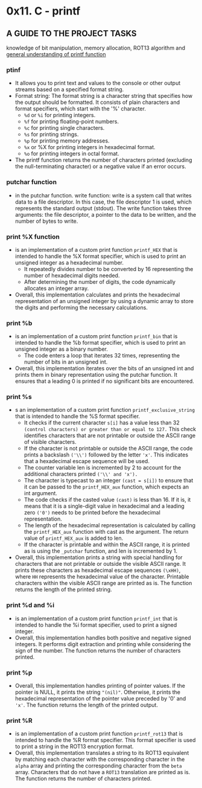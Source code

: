 # 0x11. C - printf
## A GUIDE TO THE PROJECT TASKS
knowledge of bit manipulation, memory allocation, ROT13 algorithm and [general understanding of printf function](https://www.academia.edu/10297206/Secrets_of_printf_)
### ptinf
- It allows you to print text and values to the console or other output streams based on a specified format string.
- Format string: The format string is a character string that specifies how the output should be formatted. It consists of plain characters and format specifiers, which start with the '%' character.
	-   `%d` or `%i` for printing integers.
	-   `%f` for printing floating-point numbers.
	-   `%c` for printing single characters.
	-   `%s` for printing strings.
	-   `%p` for printing memory addresses.
	-   `%x` or %X for printing integers in hexadecimal format.
	-   `%o` for printing integers in octal format.
- The printf function returns the number of characters printed (excluding the null-terminating character) or a negative value if an error occurs.
### putchar function
- in the putchar function. write function: write is a system call that writes data to a file descriptor. In this case, the file descriptor 1 is used, which represents the standard output (stdout). The write function takes three arguments: the file descriptor, a pointer to the data to be written, and the number of bytes to write.
### print %X function
- is an implementation of a custom print function `printf_HEX` that is intended to handle the %X format specifier, which is used to print an unsigned integer as a hexadecimal number.
	- It repeatedly divides number to be converted by 16 representing the number of hexadecimal digits needed.
	- After determining the number of digits, the code dynamically allocates an integer array.
- Overall, this implementation calculates and prints the hexadecimal representation of an unsigned integer by using a dynamic array to store the digits and performing the necessary calculations.
### print %b
- is an implementation of a custom print function `printf_bin` that is intended to handle the %b format specifier, which is used to print an unsigned integer as a binary number.
	- The code enters a loop that iterates 32 times, representing the number of bits in an unsigned int.
- Overall, this implementation iterates over the bits of an unsigned int and prints them in binary representation using the putchar function. It ensures that a leading 0 is printed if no significant bits are encountered.
### print %s
- s an implementation of a custom print function `printf_exclusive_string` that is intended to handle the %S format specifier.
	- It checks if the current character `s[i]` has a value less than 32 `(control characters) or greater than or equal to 127.` This check identifies characters that are not printable or outside the ASCII range of visible characters.
	- If the character is not printable or outside the ASCII range, the code prints a backslash `('\\')` followed by the letter `'x'`. This indicates that a hexadecimal escape sequence will be used.
	- The counter variable len is incremented by 2 to account for the additional characters printed `('\\' and 'x').`
	- The character is typecast to an integer `(cast = s[i])` to ensure that it can be passed to the `printf_HEX_aux` function, which expects an int argument.
	- The code checks if the casted value `(cast)` is less than 16. If it is, it means that it is a single-digit value in hexadecimal and a leading zero `('0')` needs to be printed before the hexadecimal representation.
	- The length of the hexadecimal representation is calculated by calling the `printf_HEX_aux` function with cast as the argument. The return value of `printf_HEX_aux` is added to len.
	- If the character is printable and within the ASCII range, it is printed as is using the `_putchar` function, and len is incremented by 1.
- Overall, this implementation prints a string with special handling for characters that are not printable or outside the visible ASCII range. It prints these characters as hexadecimal escape sequences `(\xHH)`, where `HH` represents the hexadecimal value of the character. Printable characters within the visible ASCII range are printed as is. The function returns the length of the printed string.
### print %d and %i
- is an implementation of a custom print function `printf_int` that is intended to handle the %i format specifier, used to print a signed integer.
- Overall, this implementation handles both positive and negative signed integers. It performs digit extraction and printing while considering the sign of the number. The function returns the number of characters printed.
### print %p
- Overall, this implementation handles printing of pointer values. If the pointer is NULL, it prints the string `"(nil)"`. Otherwise, it prints the hexadecimal representation of the pointer value preceded by '0' and `'x'`. The function returns the length of the printed output.
### print %R
- is an implementation of a custom print function `printf_rot13` that is intended to handle the %R format specifier. This format specifier is used to print a string in the ROT13 encryption format.
- Overall, this implementation translates a string to its ROT13 equivalent by matching each character with the corresponding character in the `alpha` array and printing the corresponding character from the `beta` array. Characters that do not have a `ROT13` translation are printed as is. The function returns the number of characters printed.
